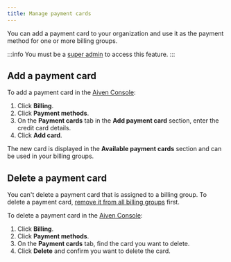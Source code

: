 ```yaml
---
title: Manage payment cards
---
```


You can add a payment card to your organization and use it as the
payment method for one or more billing groups.

:::info
You must be a [super admin](/docs/platform/howto/make-super-admin) to access this feature.
:::

## Add a payment card

To add a payment card in the [Aiven Console](https://console.aiven.io/):

1. Click **Billing**.
1. Click **Payment methods**.
1. On the **Payment cards** tab in the **Add payment card** section,
   enter the credit card details.
1. Click **Add card**.

The new card is displayed in the **Available payment cards** section and
can be used in your billing groups.

## Delete a payment card

You can't delete a payment card that is assigned to a billing group.
To delete a payment card,
[remove it from all billing groups](/docs/platform/howto/use-billing-groups) first.

To delete a payment card in the [Aiven Console](https://console.aiven.io/):

1. Click **Billing**.
1. Click **Payment methods**.
1. On the **Payment cards** tab, find the card you want to delete.
1. Click **Delete** and confirm you want to delete the card.

